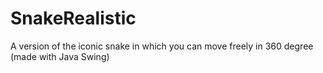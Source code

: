 # SnakeRealistic
A version of the iconic snake in which you can move freely in 360 degree (made with Java Swing)
